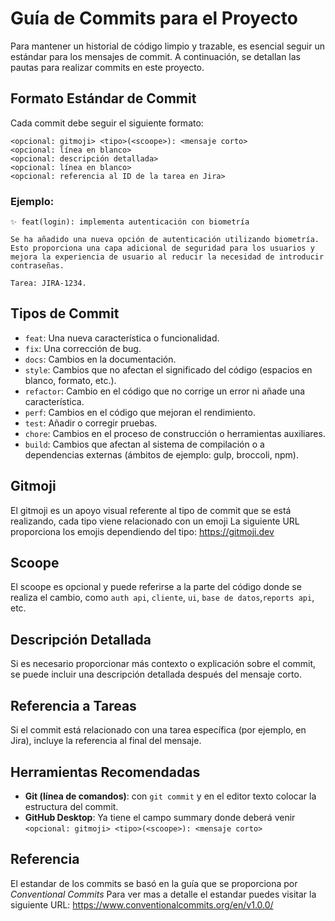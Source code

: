 # Guía de Commits para el Proyecto

Para mantener un historial de código limpio y trazable, es esencial seguir un estándar para los mensajes de commit. A continuación, se detallan las pautas para realizar commits en este proyecto.

## Formato Estándar de Commit

Cada commit debe seguir el siguiente formato:

```
<opcional: gitmoji> <tipo>(<scoope>): <mensaje corto>
<opcional: línea en blanco>
<opcional: descripción detallada>
<opcional: línea en blanco>
<opcional: referencia al ID de la tarea en Jira>
```

### Ejemplo:

```
✨ feat(login): implementa autenticación con biometría

Se ha añadido una nueva opción de autenticación utilizando biometría. Esto proporciona una capa adicional de seguridad para los usuarios y mejora la experiencia de usuario al reducir la necesidad de introducir contraseñas.

Tarea: JIRA-1234.
```

## Tipos de Commit

- `feat`: Una nueva característica o funcionalidad.
- `fix`: Una corrección de bug.
- `docs`: Cambios en la documentación.
- `style`: Cambios que no afectan el significado del código (espacios en blanco, formato, etc.).
- `refactor`: Cambio en el código que no corrige un error ni añade una característica.
- `perf`: Cambios en el código que mejoran el rendimiento.
- `test`: Añadir o corregir pruebas.
- `chore`: Cambios en el proceso de construcción o herramientas auxiliares.
- `build`: Cambios que afectan al sistema de compilación o a dependencias externas (ámbitos de ejemplo: gulp, broccoli, npm).

## Gitmoji

El gitmoji es un apoyo visual referente al tipo de commit que se está realizando, cada tipo viene relacionado con un emoji
La siguiente URL proporciona los emojis dependiendo del tipo: https://gitmoji.dev

## Scoope

El scoope es opcional y puede referirse a la parte del código donde se realiza el cambio, como `auth api`, `cliente`, `ui`, `base de datos`,`reports api`, etc.

## Descripción Detallada

Si es necesario proporcionar más contexto o explicación sobre el commit, se puede incluir una descripción detallada después del mensaje corto.

## Referencia a Tareas

Si el commit está relacionado con una tarea específica (por ejemplo, en Jira), incluye la referencia al final del mensaje.

## Herramientas Recomendadas

- **Git (línea de comandos)**: con `git commit` y en el editor texto colocar la estructura del commit.
- **GitHub Desktop**: Ya tiene el campo summary donde deberá venir `<opcional: gitmoji> <tipo>(<scoope>): <mensaje corto>`

## Referencia

El estandar de los commits se basó en la guía que se proporciona por *Conventional Commits*
Para ver mas a detalle el estandar puedes visitar la siguiente URL: https://www.conventionalcommits.org/en/v1.0.0/
